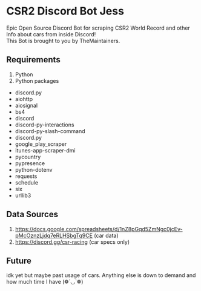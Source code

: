 # CSR2 Discord Bot Jess
Epic Open Source Discord Bot for scraping CSR2 World Record and other Info about cars from inside Discord!<br>
This Bot is brought to you by TheMaintainers.<br>

## Requirements
1. Python
2. Python packages
 - discord.py
 - aiohttp
 - aiosignal
 - bs4
 - discord
 - discord-py-interactions
 - discord-py-slash-command
 - discord.py
 - google_play_scraper
 - itunes-app-scraper-dmi
 - pycountry
 - pypresence
 - python-dotenv
 - requests
 - schedule
 - six
 - urllib3

## Data Sources
1. https://docs.google.com/spreadsheets/d/1nZ8pGqd5ZmNgc0jcEv-pMcOznzLjdq7eRLHSbgTq9CE (car data)
2. https://discord.gg/csr-racing (car specs only)

## Future
idk yet but maybe past usage of cars. Anything else is down to demand and how much time I have (❁´◡`❁)
